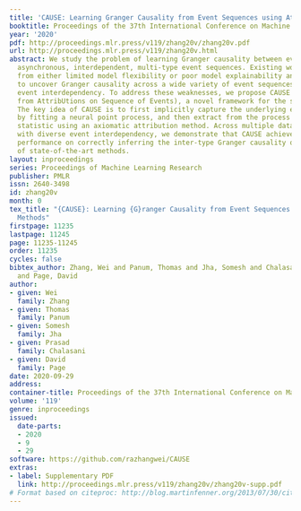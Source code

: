 ```yaml
---
title: 'CAUSE: Learning Granger Causality from Event Sequences using Attribution Methods'
booktitle: Proceedings of the 37th International Conference on Machine Learning
year: '2020'
pdf: http://proceedings.mlr.press/v119/zhang20v/zhang20v.pdf
url: http://proceedings.mlr.press/v119/zhang20v.html
abstract: We study the problem of learning Granger causality between event types from
  asynchronous, interdependent, multi-type event sequences. Existing work suffers
  from either limited model flexibility or poor model explainability and thus fails
  to uncover Granger causality across a wide variety of event sequences with diverse
  event interdependency. To address these weaknesses, we propose CAUSE (Causality
  from AttribUtions on Sequence of Events), a novel framework for the studied task.
  The key idea of CAUSE is to first implicitly capture the underlying event interdependency
  by fitting a neural point process, and then extract from the process a Granger causality
  statistic using an axiomatic attribution method. Across multiple datasets riddled
  with diverse event interdependency, we demonstrate that CAUSE achieves superior
  performance on correctly inferring the inter-type Granger causality over a range
  of state-of-the-art methods.
layout: inproceedings
series: Proceedings of Machine Learning Research
publisher: PMLR
issn: 2640-3498
id: zhang20v
month: 0
tex_title: "{CAUSE}: Learning {G}ranger Causality from Event Sequences using Attribution
  Methods"
firstpage: 11235
lastpage: 11245
page: 11235-11245
order: 11235
cycles: false
bibtex_author: Zhang, Wei and Panum, Thomas and Jha, Somesh and Chalasani, Prasad
  and Page, David
author:
- given: Wei
  family: Zhang
- given: Thomas
  family: Panum
- given: Somesh
  family: Jha
- given: Prasad
  family: Chalasani
- given: David
  family: Page
date: 2020-09-29
address: 
container-title: Proceedings of the 37th International Conference on Machine Learning
volume: '119'
genre: inproceedings
issued:
  date-parts:
  - 2020
  - 9
  - 29
software: https://github.com/razhangwei/CAUSE
extras:
- label: Supplementary PDF
  link: http://proceedings.mlr.press/v119/zhang20v/zhang20v-supp.pdf
# Format based on citeproc: http://blog.martinfenner.org/2013/07/30/citeproc-yaml-for-bibliographies/
---
```

